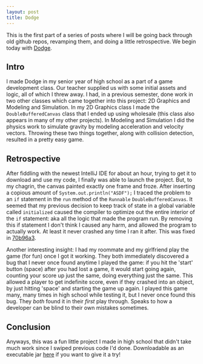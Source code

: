 ```yaml
---
layout: post
title: Dodge
---
```


This is the first part of a series of posts where I will be going back through old github repos, revamping them, and doing a little retrospective. We begin today with [Dodge](https://github.com/samm81/Dodge).

## Intro
I made Dodge in my senior year of high school as a part of a game development class. Our teacher supplied us with some initial assets and logic, all of which I threw away. I had, in a previous semester, done work in two other classes which came together into this project: 2D Graphics and Modeling and Simulation. In my 2D Graphics class I made the `DoubleBufferedCanvas` class that I ended up using wholesale (this class also appears in many of my other projects). In Modeling and Simulation I did the physics work to simulate gravity by modeling acceleration and velocity vectors. Throwing these two things together, along with collision detection, resulted in a pretty easy game.

## Retrospective
After fiddling with the newest IntelliJ IDE for about an hour, trying to get it to download and use my code, I finally was able to launch the project. But, to my chagrin, the canvas painted exactly one frame and froze. After inserting a copious amount of `System.out.println("ASDF");` I traced the problem to an `if` statement in the `run` method of the `Runnable` `DoubleBufferedCanvas`. It seemed that my previous decision to keep track of state in a global variable called `initialized` caused the compiler to optimize out the entire interior of the `if` statement: aka all the logic that made the program run. By removing this if statement I don't think I caused any harm, and allowed the program to actually work. At least it never crashed any time I ran it after. This was fixed in [70b96a3](https://github.com/samm81/Dodge/commit/70b96a367f1e71880f257c00e9752da96ba1f683).

Another interesting insight: I had my roommate and my girlfriend play the game (for fun) once I got it working. They both immediately discovered a bug that I never once found anytime I played the game: if you hit the 'start' button (space) after you had lost a game, it would start going again, counting your score up just the same, doing everything just the same. This allowed a player to get indefinite score, even if they crashed into an object, by just hitting 'space' and starting the game up again. I played this game many, many times in high school while testing it, but I never once found this bug. They *both* found it in their *first* play through. Speaks to how a developer can be blind to their own mistakes sometimes.

## Conclusion
Anyways, this was a fun little project I made in high school that didn't take much work since I swiped previous code I'd done. Downloadable as an executable jar [here](https://github.com/samm81/Dodge/releases/download/v1.0/Dodge.jar) if you want to give it a try!
